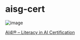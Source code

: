 # aisg-cert

![image](https://github.com/cpp-johnny/aisg-cert/assets/119715263/d082dca9-ea0a-4cbc-9e5c-1b5d4a83b9b8)


[AI4I® – Literacy in AI Certification](https://learn.aisingapore.org/certificate-verification/8159838FD9-7EF3770EC6-1331CFDA5/)

